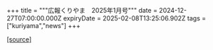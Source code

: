 +++
title = """広報くりやま　2025年1月号"""
date = 2024-12-27T07:00:00.000Z
expiryDate = 2025-02-08T13:25:06.902Z
tags = ["kuriyama","news"]
+++


[[source]](https://www.town.kuriyama.hokkaido.jp/site/koho/29796.html)
